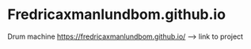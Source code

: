 # Fredricaxmanlundbom.github.io
Drum machine
https://fredricaxmanlundbom.github.io/ --> link to project
